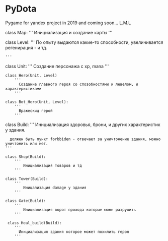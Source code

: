 # PyDota
Pygame for yandex project in 2019 and coming soon... L.M.L

class Map:
  '''
    Инициализация и создание карты
  '''
  
class Level:
    '''
      По опыту выдаются какие-то способности, увеличивается регенирация - и тд.
      
    '''

class Unit:
    '''
      Создание персонажа с xp, mana
    '''
  
    class Hero(Unit, Level)
        ''' 
          Создание главного героя со спозобностями и левелом, и характеристиками
        '''

    class Bot_Hero(Unit, Level):
        '''
          Вражескиц герой
        '''

class Build:
    '''
      Инициализация здоровья, брони, и других характеристик у здания.
      
      должен быть пункт forbbiden - отвечает за уничтожение здания, можно уничтожить или нет.
    '''
    
    class Shop(Build):
        '''
            Инициализация товаров и тд
        '''
        
    сlass Tower(Build):
        '''
            Иницализация damage у здания
        '''
        
    class Gate(Build):
        '''
            Инициализация ворот прохода которые можн разрушить
        '''
        
     class Heal_build(Build):
        '''
          Инициализация здания которое может похилить героя
        '''
        
        
        
